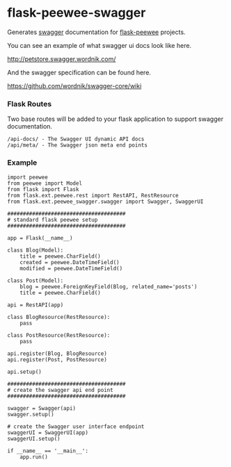 flask-peewee-swagger
====================

Generates [swagger](http://http://swagger.wordnik.com/) documentation for
[flask-peewee](https://github.com/coleifer/flask-peewee) projects.

You can see an example of what swagger ui docs look like here.

http://petstore.swagger.wordnik.com/

And the swagger specification can be found here.

https://github.com/wordnik/swagger-core/wiki

### Flask Routes

Two base routes will be added to your flask application to support swagger documentation.

    /api-docs/ - The Swagger UI dynamic API docs
    /api/meta/ - The Swagger json meta end points

### Example

	import peewee
	from peewee import Model
	from flask import Flask
	from flask.ext.peewee.rest import RestAPI, RestResource
	from flask.ext.peewee_swagger.swagger import Swagger, SwaggerUI

	######################################
	# standard flask peewee setup	
	######################################

	app = Flask(__name__)
	
	class Blog(Model):
	    title = peewee.CharField()
	    created = peewee.DateTimeField()
	    modified = peewee.DateTimeField()
	
	class Post(Model):
	    blog = peewee.ForeignKeyField(Blog, related_name='posts')
	    title = peewee.CharField()
	
	api = RestAPI(app)
	
	class BlogResource(RestResource):
	    pass
	
	class PostResource(RestResource):
	    pass
	
	api.register(Blog, BlogResource)
	api.register(Post, PostResource)
	
	api.setup()
	
	######################################
	# create the swagger api end point
	######################################

	swagger = Swagger(api)
	swagger.setup()
	
	# create the Swagger user interface endpoint
	swaggerUI = SwaggerUI(app)
	swaggerUI.setup()
	
	if __name__ == '__main__':
	    app.run()
	
